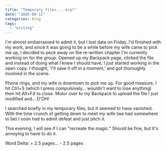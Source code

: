 ```yaml
---
title: "Temporary files... arg!"
date: "2005-09-12"
categories: blog
tags:
  - "writing"
---
```


I'm almost embarrassed to admit it, but I lost data on Friday. I'd finished with my work, and since it was going to be a while before my wife came to pick me up, I decided to peck away on the re-written chapter I'm currently working on for the group. Opened up my Backpack page, clicked the file and instead of doing what I knew I should have, I just started working in the open copy. I thought, 'I'll save it off in a moment,' and got thoroughly involved in the scene.



Phone rings, and my wife is downtown to pick me up. For good measure, I hit Ctrl+S (which I press compulsively... wouldn't want to lose anything) then hit Alt+F4 to close. Motor over to my Backpack to upload the file I just modified and... D'OH!



I searched briefly in my temporary files, but it seemed to have vanished. With the time crunch of getting down to meet my wife (we had somewhere to be) I soon had to admit defeat and just pitch it.



This evening, I will see if I can "recreate the magic." Should be fine, but it's annoying to have to do it.



Word Delta: + 2.5 pages... - 2.5 pages

